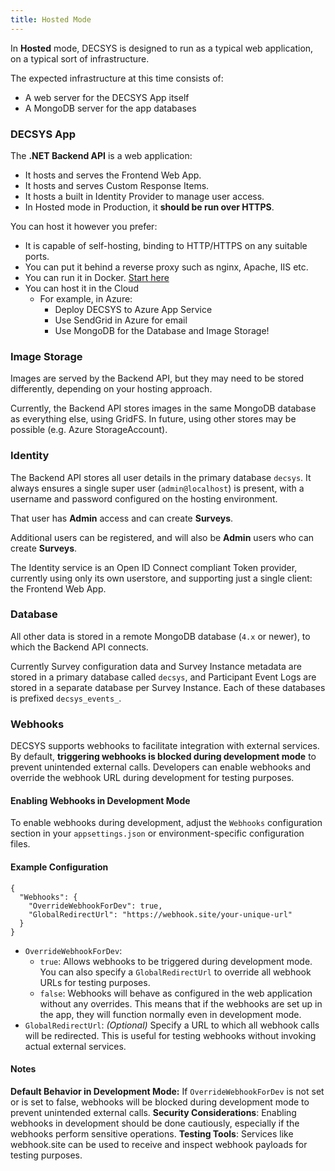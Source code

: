 ```yaml
---
title: Hosted Mode
---
```


In **Hosted** mode, DECSYS is designed to run as a typical web application, on a typical sort of infrastructure.

The expected infrastructure at this time consists of:
- A web server for the DECSYS App itself
- A MongoDB server for the app databases

### DECSYS App

The **.NET Backend API** is a web application:
- It hosts and serves the Frontend Web App.
- It hosts and serves Custom Response Items.
- It hosts a built in Identity Provider to manage user access.
- In Hosted mode in Production, it **should be run over HTTPS**.

You can host it however you prefer:
- It is capable of self-hosting, binding to HTTP/HTTPS on any suitable ports.
- You can put it behind a reverse proxy such as nginx, Apache, IIS etc.
- You can run it in Docker. [Start here](https://hub.docker.com/_/microsoft-dotnet-nightly-aspnet/)
- You can host it in the Cloud
  - For example, in Azure:
    - Deploy DECSYS to Azure App Service
    - Use SendGrid in Azure for email
    - Use MongoDB for the Database and Image Storage!

### Image Storage

Images are served by the Backend API, but they may need to be stored differently, depending on your hosting approach.

Currently, the Backend API stores images in the same MongoDB database as everything else, using GridFS. In future, using other stores may be possible (e.g. Azure StorageAccount).

### Identity

The Backend API stores all user details in the primary database `decsys`.
It always ensures a single super user (`admin@localhost`) is present, with a username and password configured on the hosting environment.

That user has **Admin** access and can create **Surveys**.

Additional users can be registered, and will also be **Admin** users who can create **Surveys**.

The Identity service is an Open ID Connect compliant Token provider, currently using only its own userstore, and supporting just a single client: the Frontend Web App.

### Database

All other data is stored in a remote MongoDB database (`4.x` or newer), to which the Backend API connects.

Currently Survey configuration data and Survey Instance metadata are stored in a primary database called `decsys`, and Participant Event Logs are stored in a separate database per Survey Instance. Each of these databases is prefixed `decsys_events_`.

### Webhooks

DECSYS supports webhooks to facilitate integration with external services. By default, **triggering webhooks is blocked during development mode** to prevent unintended external calls. Developers can enable webhooks and override the webhook URL during development for testing purposes.

#### Enabling Webhooks in Development Mode

To enable webhooks during development, adjust the `Webhooks` configuration section in your `appsettings.json` or environment-specific configuration files.

#### Example Configuration

```
{
  "Webhooks": {
    "OverrideWebhookForDev": true,
    "GlobalRedirectUrl": "https://webhook.site/your-unique-url"
  }
}
```

- `OverrideWebhookForDev`: 
  - `true`: Allows webhooks to be triggered during development mode. You can also specify a `GlobalRedirectUrl` to override all webhook URLs for testing purposes.
  - `false`: Webhooks will behave as configured in the web application without any overrides. This means that if the webhooks are set up in the app, they will function normally even in development mode.
- `GlobalRedirectUrl`: *(Optional)* Specify a URL to which all webhook calls will be redirected. This is useful for testing webhooks without invoking actual external services.

#### Notes
**Default Behavior in Development Mode:** If `OverrideWebhookForDev` is not set or is set to false, webhooks will be blocked during development mode to prevent unintended external calls.
**Security Considerations**: Enabling webhooks in development should be done cautiously, especially if the webhooks perform sensitive operations.
**Testing Tools**: Services like webhook.site can be used to receive and inspect webhook payloads for testing purposes.